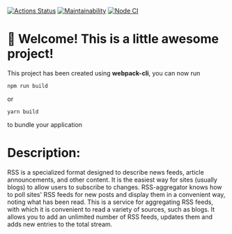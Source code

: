 [![Actions Status](https://github.com/nick-stepanyan/frontend-project-11/workflows/hexlet-check/badge.svg)](https://github.com/github/nick-stepanyan/frontend-project-11/actions)
[![Maintainability](https://api.codeclimate.com/v1/badges/2e7cb94c9f17bf250105/maintainability)](https://codeclimate.com/github/nick-stepanyan/frontend-project-11/maintainability)
[![Node CI](https://github.com/nick-stepanyan/frontend-project-11/actions/workflows/nodejs.yml/badge.svg)](https://github.com/nick-stepanyan/frontend-project-11/actions/workflows/nodejs.yml)
# 🚀 Welcome! This is a little awesome project!

This project has been created using **webpack-cli**, you can now run

```
npm run build
```

or

```
yarn build
```

to bundle your application

# Description:

RSS is a specialized format designed to describe news feeds, article announcements, and other content. It is the easiest way for sites (usually blogs) to allow users to subscribe to changes. 
RSS-aggregator knows how to poll sites' RSS feeds for new posts and display them in a convenient way, noting what has been read.
This is a service for aggregating RSS feeds, with which it is convenient to read a variety of sources, such as blogs. It allows you to add an unlimited number of RSS feeds, updates them and adds new entries to the total stream.
